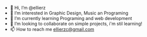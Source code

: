 - 👋 Hi, I’m @ellierz
- 👀 I’m interested in Graphic Design, Music an Programing
- 🌱 I’m currently learning Programing and web development
- 💞️ I’m looking to collaborate on simple projects, i'm stil learning!
- 📫 How to reach me ellierzc@gmail.com

<!---
ellierz/ellierz is a ✨ special ✨ repository because its `README.md` (this file) appears on your GitHub profile.
You can click the Preview link to take a look at your changes.
--->
